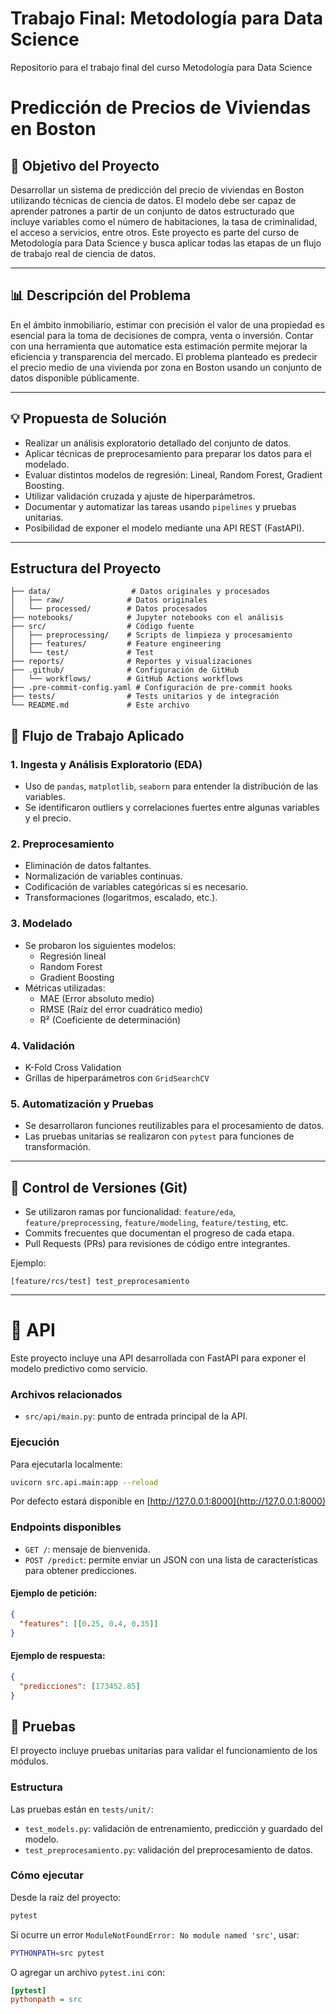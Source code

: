 # Trabajo Final: Metodología para Data Science
Repositorio para el trabajo final del curso Metodología para Data Science

# Predicción de Precios de Viviendas en Boston

## 🌟 Objetivo del Proyecto

Desarrollar un sistema de predicción del precio de viviendas en Boston utilizando técnicas de ciencia de datos. El modelo debe ser capaz de aprender patrones a partir de un conjunto de datos estructurado que incluye variables como el número de habitaciones, la tasa de criminalidad, el acceso a servicios, entre otros. Este proyecto es parte del curso de Metodología para Data Science y busca aplicar todas las etapas de un flujo de trabajo real de ciencia de datos.

---

## 📊 Descripción del Problema

En el ámbito inmobiliario, estimar con precisión el valor de una propiedad es esencial para la toma de decisiones de compra, venta o inversión. Contar con una herramienta que automatice esta estimación permite mejorar la eficiencia y transparencia del mercado. El problema planteado es predecir el precio medio de una vivienda por zona en Boston usando un conjunto de datos disponible públicamente.

---

## 💡 Propuesta de Solución

- Realizar un análisis exploratorio detallado del conjunto de datos.
- Aplicar técnicas de preprocesamiento para preparar los datos para el modelado.
- Evaluar distintos modelos de regresión: Lineal, Random Forest, Gradient Boosting.
- Utilizar validación cruzada y ajuste de hiperparámetros.
- Documentar y automatizar las tareas usando `pipelines` y pruebas unitarias.
- Posibilidad de exponer el modelo mediante una API REST (FastAPI).

---

## Estructura del Proyecto
```
├── data/                  # Datos originales y procesados
│   ├── raw/              # Datos originales
│   └── processed/        # Datos procesados
├── notebooks/            # Jupyter notebooks con el análisis
├── src/                  # Código fuente
│   ├── preprocessing/    # Scripts de limpieza y procesamiento
│   ├── features/         # Feature engineering
│   └── test/             # Test
├── reports/              # Reportes y visualizaciones
├── .github/              # Configuración de GitHub
│   └── workflows/        # GitHub Actions workflows
├── .pre-commit-config.yaml # Configuración de pre-commit hooks
├── tests/                # Tests unitarios y de integración
└── README.md             # Este archivo
```
## 🤝 Flujo de Trabajo Aplicado

### 1. Ingesta y Análisis Exploratorio (EDA)
- Uso de `pandas`, `matplotlib`, `seaborn` para entender la distribución de las variables.
- Se identificaron outliers y correlaciones fuertes entre algunas variables y el precio.

### 2. Preprocesamiento
- Eliminación de datos faltantes.
- Normalización de variables continuas.
- Codificación de variables categóricas si es necesario.
- Transformaciones (logaritmos, escalado, etc.).

### 3. Modelado
- Se probaron los siguientes modelos:
  - Regresión lineal
  - Random Forest
  - Gradient Boosting
- Métricas utilizadas:
  - MAE (Error absoluto medio)
  - RMSE (Raíz del error cuadrático medio)
  - R² (Coeficiente de determinación)

### 4. Validación
- K-Fold Cross Validation
- Grillas de hiperparámetros con `GridSearchCV`

### 5. Automatización y Pruebas
- Se desarrollaron funciones reutilizables para el procesamiento de datos.
- Las pruebas unitarias se realizaron con `pytest` para funciones de transformación.

---

## 🔄 Control de Versiones (Git)

- Se utilizaron ramas por funcionalidad: `feature/eda`, `feature/preprocessing`, `feature/modeling`, `feature/testing`, etc.
- Commits frecuentes que documentan el progreso de cada etapa.
- Pull Requests (PRs) para revisiones de código entre integrantes.

Ejemplo:
```
[feature/rcs/test] test_preprocesamiento
```

---
# 📡 API

Este proyecto incluye una API desarrollada con FastAPI para exponer el modelo predictivo como servicio.

### Archivos relacionados

- `src/api/main.py`: punto de entrada principal de la API.

### Ejecución

Para ejecutarla localmente:

```bash
uvicorn src.api.main:app --reload
```

Por defecto estará disponible en [http://127.0.0.1:8000](http://127.0.0.1:8000)

### Endpoints disponibles

- `GET /`: mensaje de bienvenida.
- `POST /predict`: permite enviar un JSON con una lista de características para obtener predicciones.

#### Ejemplo de petición:

```json
{
  "features": [[0.25, 0.4, 0.35]]
}
```

#### Ejemplo de respuesta:

```json
{
  "predicciones": [173452.85]
}
```

## 🧪 Pruebas

El proyecto incluye pruebas unitarias para validar el funcionamiento de los módulos.

### Estructura

Las pruebas están en `tests/unit/`:
- `test_models.py`: validación de entrenamiento, predicción y guardado del modelo.
- `test_preprocesamiento.py`: validación del preprocesamiento de datos.

### Cómo ejecutar

Desde la raíz del proyecto:

```bash
pytest
```

Si ocurre un error `ModuleNotFoundError: No module named 'src'`, usar:

```bash
PYTHONPATH=src pytest
```

O agregar un archivo `pytest.ini` con:

```ini
[pytest]
pythonpath = src
```